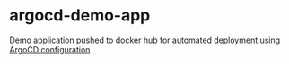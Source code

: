 # argocd-demo-app
Demo application pushed to docker hub for automated deployment using [ArgoCD configuration](https://github.com/si618/argocd-demo-config) 

